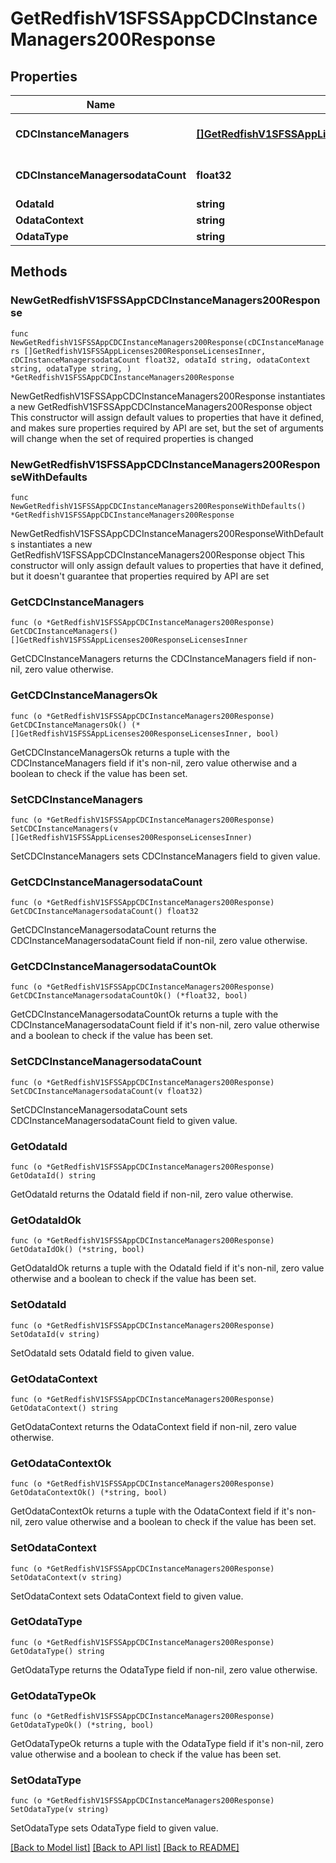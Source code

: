# GetRedfishV1SFSSAppCDCInstanceManagers200Response

## Properties

Name | Type | Description | Notes
------------ | ------------- | ------------- | -------------
**CDCInstanceManagers** | [**[]GetRedfishV1SFSSAppLicenses200ResponseLicensesInner**](GetRedfishV1SFSSAppLicenses200ResponseLicensesInner.md) | A set of CDC instances | 
**CDCInstanceManagersodataCount** | **float32** | Number of CDC instances | 
**OdataId** | **string** |  | 
**OdataContext** | **string** |  | 
**OdataType** | **string** |  | 

## Methods

### NewGetRedfishV1SFSSAppCDCInstanceManagers200Response

`func NewGetRedfishV1SFSSAppCDCInstanceManagers200Response(cDCInstanceManagers []GetRedfishV1SFSSAppLicenses200ResponseLicensesInner, cDCInstanceManagersodataCount float32, odataId string, odataContext string, odataType string, ) *GetRedfishV1SFSSAppCDCInstanceManagers200Response`

NewGetRedfishV1SFSSAppCDCInstanceManagers200Response instantiates a new GetRedfishV1SFSSAppCDCInstanceManagers200Response object
This constructor will assign default values to properties that have it defined,
and makes sure properties required by API are set, but the set of arguments
will change when the set of required properties is changed

### NewGetRedfishV1SFSSAppCDCInstanceManagers200ResponseWithDefaults

`func NewGetRedfishV1SFSSAppCDCInstanceManagers200ResponseWithDefaults() *GetRedfishV1SFSSAppCDCInstanceManagers200Response`

NewGetRedfishV1SFSSAppCDCInstanceManagers200ResponseWithDefaults instantiates a new GetRedfishV1SFSSAppCDCInstanceManagers200Response object
This constructor will only assign default values to properties that have it defined,
but it doesn't guarantee that properties required by API are set

### GetCDCInstanceManagers

`func (o *GetRedfishV1SFSSAppCDCInstanceManagers200Response) GetCDCInstanceManagers() []GetRedfishV1SFSSAppLicenses200ResponseLicensesInner`

GetCDCInstanceManagers returns the CDCInstanceManagers field if non-nil, zero value otherwise.

### GetCDCInstanceManagersOk

`func (o *GetRedfishV1SFSSAppCDCInstanceManagers200Response) GetCDCInstanceManagersOk() (*[]GetRedfishV1SFSSAppLicenses200ResponseLicensesInner, bool)`

GetCDCInstanceManagersOk returns a tuple with the CDCInstanceManagers field if it's non-nil, zero value otherwise
and a boolean to check if the value has been set.

### SetCDCInstanceManagers

`func (o *GetRedfishV1SFSSAppCDCInstanceManagers200Response) SetCDCInstanceManagers(v []GetRedfishV1SFSSAppLicenses200ResponseLicensesInner)`

SetCDCInstanceManagers sets CDCInstanceManagers field to given value.


### GetCDCInstanceManagersodataCount

`func (o *GetRedfishV1SFSSAppCDCInstanceManagers200Response) GetCDCInstanceManagersodataCount() float32`

GetCDCInstanceManagersodataCount returns the CDCInstanceManagersodataCount field if non-nil, zero value otherwise.

### GetCDCInstanceManagersodataCountOk

`func (o *GetRedfishV1SFSSAppCDCInstanceManagers200Response) GetCDCInstanceManagersodataCountOk() (*float32, bool)`

GetCDCInstanceManagersodataCountOk returns a tuple with the CDCInstanceManagersodataCount field if it's non-nil, zero value otherwise
and a boolean to check if the value has been set.

### SetCDCInstanceManagersodataCount

`func (o *GetRedfishV1SFSSAppCDCInstanceManagers200Response) SetCDCInstanceManagersodataCount(v float32)`

SetCDCInstanceManagersodataCount sets CDCInstanceManagersodataCount field to given value.


### GetOdataId

`func (o *GetRedfishV1SFSSAppCDCInstanceManagers200Response) GetOdataId() string`

GetOdataId returns the OdataId field if non-nil, zero value otherwise.

### GetOdataIdOk

`func (o *GetRedfishV1SFSSAppCDCInstanceManagers200Response) GetOdataIdOk() (*string, bool)`

GetOdataIdOk returns a tuple with the OdataId field if it's non-nil, zero value otherwise
and a boolean to check if the value has been set.

### SetOdataId

`func (o *GetRedfishV1SFSSAppCDCInstanceManagers200Response) SetOdataId(v string)`

SetOdataId sets OdataId field to given value.


### GetOdataContext

`func (o *GetRedfishV1SFSSAppCDCInstanceManagers200Response) GetOdataContext() string`

GetOdataContext returns the OdataContext field if non-nil, zero value otherwise.

### GetOdataContextOk

`func (o *GetRedfishV1SFSSAppCDCInstanceManagers200Response) GetOdataContextOk() (*string, bool)`

GetOdataContextOk returns a tuple with the OdataContext field if it's non-nil, zero value otherwise
and a boolean to check if the value has been set.

### SetOdataContext

`func (o *GetRedfishV1SFSSAppCDCInstanceManagers200Response) SetOdataContext(v string)`

SetOdataContext sets OdataContext field to given value.


### GetOdataType

`func (o *GetRedfishV1SFSSAppCDCInstanceManagers200Response) GetOdataType() string`

GetOdataType returns the OdataType field if non-nil, zero value otherwise.

### GetOdataTypeOk

`func (o *GetRedfishV1SFSSAppCDCInstanceManagers200Response) GetOdataTypeOk() (*string, bool)`

GetOdataTypeOk returns a tuple with the OdataType field if it's non-nil, zero value otherwise
and a boolean to check if the value has been set.

### SetOdataType

`func (o *GetRedfishV1SFSSAppCDCInstanceManagers200Response) SetOdataType(v string)`

SetOdataType sets OdataType field to given value.



[[Back to Model list]](../README.md#documentation-for-models) [[Back to API list]](../README.md#documentation-for-api-endpoints) [[Back to README]](../README.md)


